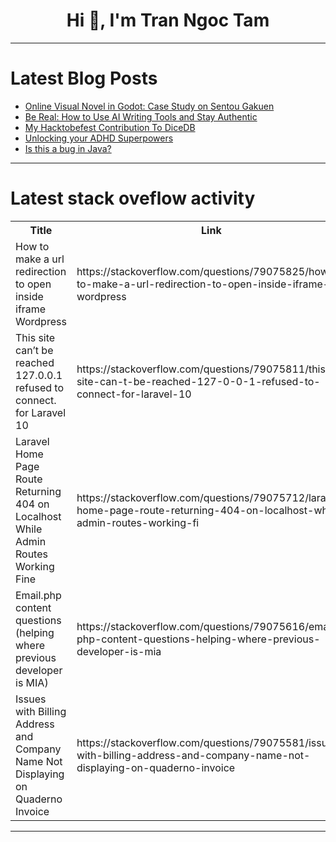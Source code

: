 <h1 align="center">Hi 👋, I'm Tran Ngoc Tam</h1>

---

# Latest Blog Posts 
<!-- BLOG-POST-LIST:START -->
- [Online Visual Novel in Godot: Case Study on Sentou Gakuen](https://dev.to/godot/online-visual-novel-in-godot-case-study-on-sentou-gakuen-33ce)
- [Be Real: How to Use AI Writing Tools and Stay Authentic](https://dev.to/jimmymcbride/be-real-how-to-use-ai-writing-tools-and-stay-authentic-26pp)
- [My Hacktobefest Contribution To DiceDB](https://dev.to/kannav02/my-hacktobefest-contribution-to-dicedb-4egg)
- [Unlocking your ADHD Superpowers](https://dev.to/codingcatdev/unlocking-your-adhd-superpowers-2p1a)
- [Is this a bug in Java?](https://dev.to/nisabmohd/is-this-a-bug-in-java-49m7)
<!-- BLOG-POST-LIST:END -->

---

# Latest stack oveflow activity
<table>
  <tr><th>Title</th><th>Link</th></tr>
  <!-- STACKOVERFLOW:START --><tr><td>How to make a url redirection to open inside iframe Wordpress</td><td>https://stackoverflow.com/questions/79075825/how-to-make-a-url-redirection-to-open-inside-iframe-wordpress</td></tr><tr><td>This site can’t be reached 127.0.0.1 refused to connect. for Laravel 10</td><td>https://stackoverflow.com/questions/79075811/this-site-can-t-be-reached-127-0-0-1-refused-to-connect-for-laravel-10</td></tr><tr><td>Laravel Home Page Route Returning 404 on Localhost While Admin Routes Working Fine</td><td>https://stackoverflow.com/questions/79075712/laravel-home-page-route-returning-404-on-localhost-while-admin-routes-working-fi</td></tr><tr><td>Email.php content questions &lpar;helping where previous developer is MIA&rpar;</td><td>https://stackoverflow.com/questions/79075616/email-php-content-questions-helping-where-previous-developer-is-mia</td></tr><tr><td>Issues with Billing Address and Company Name Not Displaying on Quaderno Invoice</td><td>https://stackoverflow.com/questions/79075581/issues-with-billing-address-and-company-name-not-displaying-on-quaderno-invoice</td></tr><!-- STACKOVERFLOW:END -->
</table>

---



